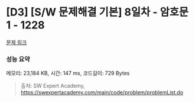 # [D3] [S/W 문제해결 기본] 8일차 - 암호문1 - 1228 

[문제 링크](https://swexpertacademy.com/main/code/problem/problemDetail.do?contestProbId=AV14w-rKAHACFAYD) 

### 성능 요약

메모리: 23,184 KB, 시간: 147 ms, 코드길이: 729 Bytes



> 출처: SW Expert Academy, https://swexpertacademy.com/main/code/problem/problemList.do